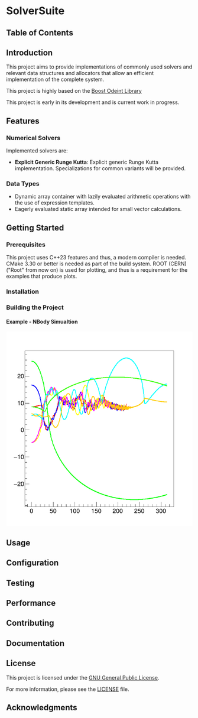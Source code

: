 # SolverSuite

## Table of Contents

## Introduction
This project aims to provide implementations of commonly used solvers and relevant data structures and allocators that allow an efficient implementation of the complete system.

This project is highly based on the [Boost Odeint Library](https://www.boost.org/doc/libs/1_82_0/libs/numeric/odeint/doc/html/index.html)

This project is early in its development and is current work in progress.

## Features

### Numerical Solvers
Implemented solvers are:
- **Explicit Generic Runge Kutta**: Explicit generic Runge Kutta implementation. Specializations for common variants will be provided.

### Data Types
- Dynamic array container with lazily evaluated arithmetic operations with the use
of expression templates.
- Eagerly evaluated static array intended for small vector calculations.

## Getting Started

### Prerequisites
This project uses C++23 features and thus, a modern compiler is needed.
CMake 3.30 or better is needed as part of the build system.
ROOT (CERN) ("Root" from now on) is used for plotting, and thus is a requirement for the examples that produce plots.

### Installation

### Building the Project

#### Example - NBody Simualtion

![1D Projection of 8 2D-particles over time](./docs/assets/sample_particle_plot.png)

## Usage

## Configuration

## Testing

## Performance

## Contributing

## Documentation

## License
This project is licensed under the [GNU General Public License](./LICENSE).

For more information, please see the [LICENSE](./LICENSE) file.

## Acknowledgments
